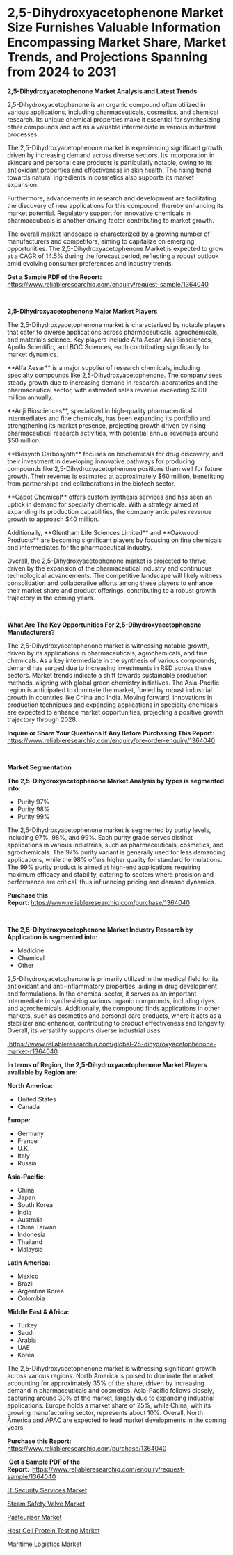 <p><h1>2,5-Dihydroxyacetophenone Market Size Furnishes Valuable Information Encompassing Market Share, Market Trends, and Projections Spanning from 2024 to 2031</h1></p><p><strong>2,5-Dihydroxyacetophenone Market Analysis and Latest Trends</strong></p>
<p><p>2,5-Dihydroxyacetophenone is an organic compound often utilized in various applications, including pharmaceuticals, cosmetics, and chemical research. Its unique chemical properties make it essential for synthesizing other compounds and act as a valuable intermediate in various industrial processes.</p><p>The 2,5-Dihydroxyacetophenone market is experiencing significant growth, driven by increasing demand across diverse sectors. Its incorporation in skincare and personal care products is particularly notable, owing to its antioxidant properties and effectiveness in skin health. The rising trend towards natural ingredients in cosmetics also supports its market expansion.</p><p>Furthermore, advancements in research and development are facilitating the discovery of new applications for this compound, thereby enhancing its market potential. Regulatory support for innovative chemicals in pharmaceuticals is another driving factor contributing to market growth.</p><p>The overall market landscape is characterized by a growing number of manufacturers and competitors, aiming to capitalize on emerging opportunities. The 2,5-Dihydroxyacetophenone Market is expected to grow at a CAGR of 14.5% during the forecast period, reflecting a robust outlook amid evolving consumer preferences and industry trends.</p></p>
<p><strong>Get a Sample PDF of the Report:&nbsp;</strong> <a href="https://www.reliableresearchiq.com/enquiry/request-sample/1364040?utm_campaign=1577&utm_medium=2&utm_source=Github&utm_content=ia&utm_term=21102024&utm_id=25-dihydroxyacetophenone">https://www.reliableresearchiq.com/enquiry/request-sample/1364040</a></p>
<p>&nbsp;</p>
<p><strong>2,5-Dihydroxyacetophenone Major Market Players</strong></p>
<p><p>The 2,5-Dihydroxyacetophenone market is characterized by notable players that cater to diverse applications across pharmaceuticals, agrochemicals, and materials science. Key players include Alfa Aesar, Anji Biosciences, Apollo Scientific, and BOC Sciences, each contributing significantly to market dynamics.</p><p>**Alfa Aesar** is a major supplier of research chemicals, including specialty compounds like 2,5-Dihydroxyacetophenone. The company sees steady growth due to increasing demand in research laboratories and the pharmaceutical sector, with estimated sales revenue exceeding $300 million annually.</p><p>**Anji Biosciences**, specialized in high-quality pharmaceutical intermediates and fine chemicals, has been expanding its portfolio and strengthening its market presence, projecting growth driven by rising pharmaceutical research activities, with potential annual revenues around $50 million.</p><p>**Biosynth Carbosynth** focuses on biochemicals for drug discovery, and their investment in developing innovative pathways for producing compounds like 2,5-Dihydroxyacetophenone positions them well for future growth. Their revenue is estimated at approximately $60 million, benefitting from partnerships and collaborations in the biotech sector.</p><p>**Capot Chemical** offers custom synthesis services and has seen an uptick in demand for specialty chemicals. With a strategy aimed at expanding its production capabilities, the company anticipates revenue growth to approach $40 million.</p><p>Additionally, **Glentham Life Sciences Limited** and **Oakwood Products** are becoming significant players by focusing on fine chemicals and intermediates for the pharmaceutical industry. </p><p>Overall, the 2,5-Dihydroxyacetophenone market is projected to thrive, driven by the expansion of the pharmaceutical industry and continuous technological advancements. The competitive landscape will likely witness consolidation and collaborative efforts among these players to enhance their market share and product offerings, contributing to a robust growth trajectory in the coming years.</p></p>
<p>&nbsp;</p>
<p><strong>What Are The Key Opportunities For 2,5-Dihydroxyacetophenone Manufacturers?</strong></p>
<p><p>The 2,5-Dihydroxyacetophenone market is witnessing notable growth, driven by its applications in pharmaceuticals, agrochemicals, and fine chemicals. As a key intermediate in the synthesis of various compounds, demand has surged due to increasing investments in R&D across these sectors. Market trends indicate a shift towards sustainable production methods, aligning with global green chemistry initiatives. The Asia-Pacific region is anticipated to dominate the market, fueled by robust industrial growth in countries like China and India. Moving forward, innovations in production techniques and expanding applications in specialty chemicals are expected to enhance market opportunities, projecting a positive growth trajectory through 2028.</p></p>
<p><strong>Inquire or Share Your Questions If Any Before Purchasing This Report:</strong> <a href="https://www.reliableresearchiq.com/enquiry/pre-order-enquiry/1364040?utm_campaign=1577&utm_medium=2&utm_source=Github&utm_content=ia&utm_term=21102024&utm_id=25-dihydroxyacetophenone">https://www.reliableresearchiq.com/enquiry/pre-order-enquiry/1364040</a></p>
<p>&nbsp;</p>
<p><strong>Market Segmentation</strong></p>
<p><strong>The 2,5-Dihydroxyacetophenone Market Analysis by types is segmented into:</strong></p>
<p><ul><li>Purity 97%</li><li>Purity 98%</li><li>Purity 99%</li></ul></p>
<p><p>The 2,5-Dihydroxyacetophenone market is segmented by purity levels, including 97%, 98%, and 99%. Each purity grade serves distinct applications in various industries, such as pharmaceuticals, cosmetics, and agrochemicals. The 97% purity variant is generally used for less demanding applications, while the 98% offers higher quality for standard formulations. The 99% purity product is aimed at high-end applications requiring maximum efficacy and stability, catering to sectors where precision and performance are critical, thus influencing pricing and demand dynamics.</p></p>
<p><strong>Purchase this Report:&nbsp;</strong><a href="https://www.reliableresearchiq.com/purchase/1364040?utm_campaign=1577&utm_medium=2&utm_source=Github&utm_content=ia&utm_term=21102024&utm_id=25-dihydroxyacetophenone">https://www.reliableresearchiq.com/purchase/1364040</a></p>
<p>&nbsp;</p>
<p><strong>The 2,5-Dihydroxyacetophenone Market Industry Research by Application is segmented into:</strong></p>
<p><ul><li>Medicine</li><li>Chemical</li><li>Other</li></ul></p>
<p><p>2,5-Dihydroxyacetophenone is primarily utilized in the medical field for its antioxidant and anti-inflammatory properties, aiding in drug development and formulations. In the chemical sector, it serves as an important intermediate in synthesizing various organic compounds, including dyes and agrochemicals. Additionally, the compound finds applications in other markets, such as cosmetics and personal care products, where it acts as a stabilizer and enhancer, contributing to product effectiveness and longevity. Overall, its versatility supports diverse industrial uses.</p></p>
<p><a href="https://www.reliableresearchiq.com/global-25-dihydroxyacetophenone-market-r1364040?utm_campaign=1577&utm_medium=2&utm_source=Github&utm_content=ia&utm_term=21102024&utm_id=25-dihydroxyacetophenone">&nbsp;https://www.reliableresearchiq.com/global-25-dihydroxyacetophenone-market-r1364040</a></p>
<p><strong>In terms of Region, the 2,5-Dihydroxyacetophenone Market Players available by Region are:</strong></p>
<p>
    <p> <strong> North America: </strong>
        <ul>
            <li>United States</li>
            <li>Canada</li>
        </ul>
        </p> 
    <p> <strong> Europe: </strong>
        <ul>
            <li>Germany</li>
            <li>France</li>
            <li>U.K.</li>
            <li>Italy</li>
            <li>Russia</li>
        </ul>
        </p> 
    <p> <strong> Asia-Pacific: </strong>
        <ul>
            <li>China</li>
            <li>Japan</li>
            <li>South Korea</li>
            <li>India</li>
            <li>Australia</li>
            <li>China Taiwan</li>
            <li>Indonesia</li>
            <li>Thailand</li>
            <li>Malaysia</li>
        </ul>
        </p> 
    <p> <strong> Latin America: </strong>
        <ul>
            <li>Mexico</li>
            <li>Brazil</li>
            <li>Argentina Korea</li>
            <li>Colombia</li>
        </ul>
        </p> 
    <p> <strong> Middle East & Africa: </strong>
        <ul>
            <li>Turkey</li>
            <li>Saudi</li>
            <li>Arabia</li>
            <li>UAE</li>
            <li>Korea</li>
        </ul>
    </p>
    </p>
<p><p>The 2,5-Dihydroxyacetophenone market is witnessing significant growth across various regions. North America is poised to dominate the market, accounting for approximately 35% of the share, driven by increasing demand in pharmaceuticals and cosmetics. Asia-Pacific follows closely, capturing around 30% of the market, largely due to expanding industrial applications. Europe holds a market share of 25%, while China, with its growing manufacturing sector, represents about 10%. Overall, North America and APAC are expected to lead market developments in the coming years.</p></p>
<p><strong>Purchase this Report: </strong><a href="https://www.reliableresearchiq.com/purchase/1364040?utm_campaign=1577&utm_medium=2&utm_source=Github&utm_content=ia&utm_term=21102024&utm_id=25-dihydroxyacetophenone">https://www.reliableresearchiq.com/purchase/1364040</a></p>
<p>&nbsp;<strong>Get a Sample PDF of the Report:&nbsp;&nbsp;</strong><a href="https://www.reliableresearchiq.com/enquiry/request-sample/1364040?utm_campaign=1577&utm_medium=2&utm_source=Github&utm_content=ia&utm_term=21102024&utm_id=25-dihydroxyacetophenone">https://www.reliableresearchiq.com/enquiry/request-sample/1364040</a></p>
<p><strong></strong></p>
<p><p><a href="https://www.linkedin.com/pulse/global-security-services-industry-analysis-share-growth-knric?utm_campaign=1577&utm_medium=2&utm_source=Github&utm_content=ia&utm_term=21102024&utm_id=25-dihydroxyacetophenone">IT Security Services Market</a></p><p><a href="https://issuu.com/reportprime-2/docs/steam-safety-valve-market-size-2030_4fd8f015cb2b86?utm_campaign=1577&utm_medium=2&utm_source=Github&utm_content=ia&utm_term=21102024&utm_id=25-dihydroxyacetophenone">Steam Safety Valve Market</a></p><p><a href="https://issuu.com/reportprime-2/docs/pasteuriser-market-size-2030.pptx_322f402ca1423c?utm_campaign=1577&utm_medium=2&utm_source=Github&utm_content=ia&utm_term=21102024&utm_id=25-dihydroxyacetophenone">Pasteuriser Market</a></p><p><a href="https://www.linkedin.com/pulse/host-cell-protein-testing-market-share-size-trends-industry-srkoc?utm_campaign=1577&utm_medium=2&utm_source=Github&utm_content=ia&utm_term=21102024&utm_id=25-dihydroxyacetophenone">Host Cell Protein Testing Market</a></p><p><a href="https://www.linkedin.com/pulse/comprehensive-maritime-logistics-market-report-regional-j7a5c?utm_campaign=1577&utm_medium=2&utm_source=Github&utm_content=ia&utm_term=21102024&utm_id=25-dihydroxyacetophenone">Maritime Logistics Market</a></p></p>